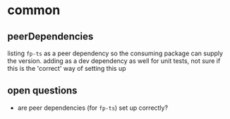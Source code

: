 # common

## peerDependencies

listing `fp-ts` as a peer dependency so the consuming package can supply the version. adding as a dev dependency as well
for unit tests, not sure if this is the 'correct' way of setting this up

## open questions

- are peer dependencies (for `fp-ts`) set up correctly?
